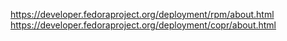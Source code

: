 https://developer.fedoraproject.org/deployment/rpm/about.html
https://developer.fedoraproject.org/deployment/copr/about.html